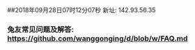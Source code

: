 ##2018年09月28日07时12分07秒 新址: 142.93.56.35
### 兔友常见问题及解答: https://github.com/wanggonging/d/blob/w/FAQ.md
